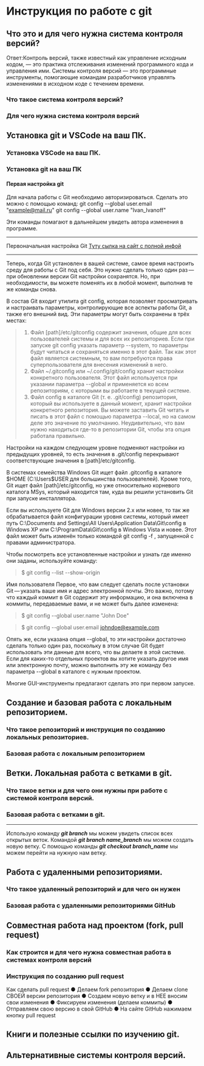# Инструкция по работе с git

## Что это и для чего нужна система контроля версий?

Ответ:Контроль версий, также известный как управление исходным кодом, — это практика отслеживания изменений программного кода и управления ими. Системы контроля версий — это программные инструменты, помогающие командам разработчиков управлять изменениями в исходном коде с течением времени.

### Что такое система контроля версий?

### Для чего нужна система контроля версий

## Установка git и VSCode на ваш ПК.

### Установка VSCode на ваш ПК.

### Установка git на ваш ПК

#### Первая настройка git
Для начала работы с Git необходимо авторизироваться. Сделать это можно с помощью команд:
git config --global user.email "example@mail.ru"
git config --global user.name "Ivan_Ivanoff"

Эти команды помагают в дальнейшем увидеть автора изменения в программе.


---

Первоначальная настройка Git [Туту сылка на сайт c полной инфой](https://git-scm.com/book/ru/v2/%D0%92%D0%B2%D0%B5%D0%B4%D0%B5%D0%BD%D0%B8%D0%B5-%D0%9F%D0%B5%D1%80%D0%B2%D0%BE%D0%BD%D0%B0%D1%87%D0%B0%D0%BB%D1%8C%D0%BD%D0%B0%D1%8F-%D0%BD%D0%B0%D1%81%D1%82%D1%80%D0%BE%D0%B9%D0%BA%D0%B0-Git)

---

Теперь, когда Git установлен в вашей системе, самое время настроить среду для работы с Git под себя. Это нужно сделать только один раз — при обновлении версии Git настройки сохранятся. Но, при необходимости, вы можете поменять их в любой момент, выполнив те же команды снова.

В состав Git входит утилита git config, которая позволяет просматривать и настраивать параметры, контролирующие все аспекты работы Git, а также его внешний вид. Эти параметры могут быть сохранены в трёх местах:

> 1. Файл [path]/etc/gitconfig содержит значения, общие для всех пользователей системы и для всех их репозиториев. Если при запуске git config указать параметр --system, то параметры будут читаться и сохраняться именно в этот файл. Так как этот файл является системным, то вам потребуются права суперпользователя для внесения изменений в него.
> 2. Файл ~/.gitconfig или ~/.config/git/config хранит настройки конкретного пользователя. Этот файл используется при указании параметра --global и применяется ко всем репозиториям, с которыми вы работаете в текущей системе.
> 3. Файл config в каталоге Git (т. е. .git/config) репозитория, который вы используете в данный момент, хранит настройки конкретного репозитория. Вы можете заставить Git читать и писать в этот файл с помощью параметра --local, но на самом деле это значение по умолчанию. Неудивительно, что вам нужно находиться где-то в репозитории Git, чтобы эта опция работала правильно.

Настройки на каждом следующем уровне подменяют настройки из предыдущих уровней, то есть значения в .git/config перекрывают соответствующие значения в [path]/etc/gitconfig.

В системах семейства Windows Git ищет файл .gitconfig в каталоге $HOME (C:\Users\$USER для большинства пользователей). Кроме того, Git ищет файл [path]/etc/gitconfig, но уже относительно корневого каталога MSys, который находится там, куда вы решили установить Git при запуске инсталлятора.

Если вы используете Git для Windows версии 2.х или новее, то так же обрабатывается файл конфигурации уровня системы, который имеет путь C:\Documents and Settings\All Users\Application Data\Git\config в Windows XP или C:\ProgramData\Git\config в Windows Vista и новее. Этот файл может быть изменён только командой git config -f <file>, запущенной с правами администратора.

Чтобы посмотреть все установленные настройки и узнать где именно они заданы, используйте команду:
>$ git config --list --show-origin

Имя пользователя
Первое, что вам следует сделать после установки Git — указать ваше имя и адрес электронной почты. Это важно, потому что каждый коммит в Git содержит эту информацию, и она включена в коммиты, передаваемые вами, и не может быть далее изменена:
>$ git config --global user.name "John Doe"

>$ git config --global user.email johndoe@example.com

Опять же, если указана опция --global, то эти настройки достаточно сделать только один раз, поскольку в этом случае Git будет использовать эти данные для всего, что вы делаете в этой системе. Если для каких-то отдельных проектов вы хотите указать другое имя или электронную почту, можно выполнить эту же команду без параметра --global в каталоге с нужным проектом.

Многие GUI-инструменты предлагают сделать это при первом запуске.


## Создание и базовая работа с локальным репозиторием.

### Что такое репозиторий и инструкция по созданию локальных репозиториев.

### Базовая работа с локальным репозиторием

## Ветки. Локальная работа с ветками в git.

### Что такое ветки и для чего они нужны при работе с системой контроля версий.

### Базовая работа с ветками в git.
---
Использую команду ***git branch*** мы можем увидеть список всех открытых веток. Командой ***git branch name_branch*** мы можем создать новую ветку. С помощью команды ***git checkout branch_name*** мы можем перейти на нужную нам ветку.
## Работа с удаленными репозиториями.

### Что такое удаленный репозиторий и для чего он нужен

### Базовая работа с удаленными репозиториями GitHub

## Совместная работа над проектом (fork, pull request)

### Как строится и для чего нужна совместная работа в системах контроля версий

### Инструкция по созданию pull request

Как сделать pull request
● Делаем fork репозитория
● Делаем clone СВОЕЙ версии репозитория
● Создаем новую ветку и в НЕЕ вносим свои изменения
● Фиксируем изменения (делаем коммиты)
● Отправляем свою версию в свой GitHub
● На сайте GitHub нажимаем кнопку pull request 

## Книги и полезные ссылки по изучению git.

## Альтернативные системы контроля версий.
